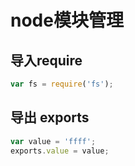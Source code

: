 #  node模块管理

## 导入require

```javascript
var fs = require('fs');
```



##  导出 exports

```javascript
var value = 'ffff';
exports.value = value;
```


